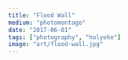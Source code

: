 ```yaml
---
title: "Flood Wall"
medium: "photomontage"
date: "2017-06-01"
tags: ["photography", "holyoke"]
image: "art/flood-wall.jpg"
---
```

